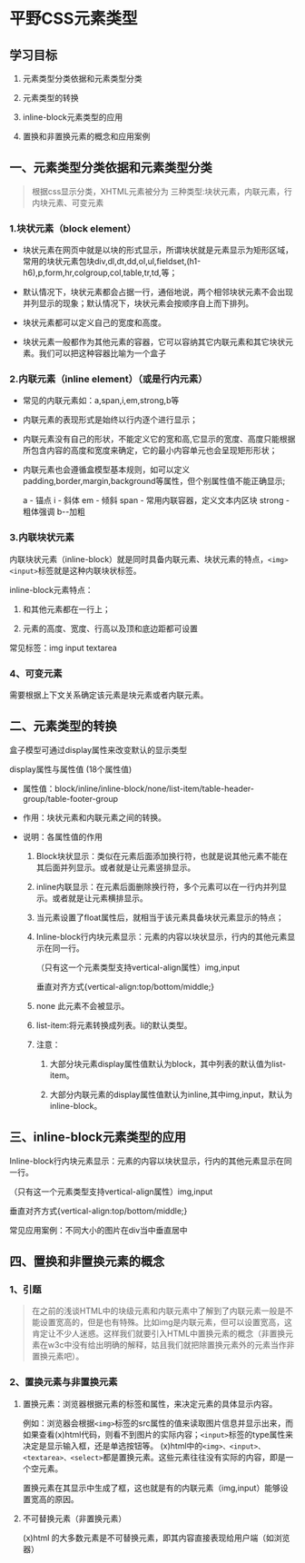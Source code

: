 # 平野CSS元素类型

## 学习目标

1. 元素类型分类依据和元素类型分类

2. 元素类型的转换

3. inline-block元素类型的应用

4. 置换和非置换元素的概念和应用案例

## 一、元素类型分类依据和元素类型分类

> 根据css显示分类，XHTML元素被分为 三种类型:块状元素，内联元素，行内块元素、可变元素

### 1.块状元素（block element）

- 块状元素在网页中就是以块的形式显示，所谓块状就是元素显示为矩形区域，常用的块状元素包块div,dl,dt,dd,ol,ul,fieldset,(h1-h6),p,form,hr,colgroup,col,table,tr,td,等；

- 默认情况下，块状元素都会占据一行，通俗地说，两个相邻块状元素不会出现并列显示的现象；默认情况下，块状元素会按顺序自上而下排列。

- 块状元素都可以定义自己的宽度和高度。

- 块状元素一般都作为其他元素的容器，它可以容纳其它内联元素和其它块状元素。我们可以把这种容器比喻为一个盒子

### 2.内联元素（inline element）（或是行内元素）

- 常见的内联元素如：a,span,i,em,strong,b等

- 内联元素的表现形式是始终以行内逐个进行显示；

- 内联元素没有自己的形状，不能定义它的宽和高,它显示的宽度、高度只能根据所包含内容的高度和宽度来确定，它的最小内容单元也会呈现矩形形状；

- 内联元素也会遵循盒模型基本规则，如可以定义padding,border,margin,background等属性，但个别属性值不能正确显示;

  a - 锚点    i - 斜体     em - 倾斜
  span - 常用内联容器，定义文本内区块
  strong - 粗体强调  b--加粗

### 3.内联块状元素

内联块状元素（inline-block）就是同时具备内联元素、块状元素的特点，`<img> <input>`标签就是这种内联块状标签。

inline-block元素特点：

1. 和其他元素都在一行上；

2. 元素的高度、宽度、行高以及顶和底边距都可设置

常见标签：img  input textarea

### 4、可变元素

需要根据上下文关系确定该元素是块元素或者内联元素。

## 二、元素类型的转换

盒子模型可通过display属性来改变默认的显示类型

display属性与属性值 (18个属性值)

- 属性值：block/inline/inline-block/none/list-item/table-header-group/table-footer-group

- 作用：块状元素和内联元素之间的转换。

- 说明：各属性值的作用
  
  1. Block块状显示：类似在元素后面添加换行符，也就是说其他元素不能在其后面并列显示。或者就是让元素竖排显示。

  2. inline内联显示：在元素后面删除换行符，多个元素可以在一行内并列显示。或者就是让元素横排显示。

  3. 当元素设置了float属性后，就相当于该元素具备块状元素显示的特点；

  4. Inline-block行内块元素显示：元素的内容以块状显示，行内的其他元素显示在同一行。

      （只有这一个元素类型支持vertical-align属性）img,input

      垂直对齐方式{vertical-align:top/bottom/middle;}

  5. none 此元素不会被显示。

  6. list-item:将元素转换成列表。li的默认类型。

  7. 注意：

      1. 大部分块元素display属性值默认为block，其中列表的默认值为list-item。

      2. 大部分内联元素的display属性值默认为inline,其中img,input，默认为inline-block。

## 三、inline-block元素类型的应用

Inline-block行内块元素显示：元素的内容以块状显示，行内的其他元素显示在同一行。

（只有这一个元素类型支持vertical-align属性）img,input

垂直对齐方式{vertical-align:top/bottom/middle;}

常见应用案例：不同大小的图片在div当中垂直居中

## 四、置换和非置换元素的概念

### 1、引题

> 在之前的浅谈HTML中的块级元素和内联元素中了解到了内联元素一般是不能设置宽高的，但是也有特殊。比如img是内联元素，但可以设置宽高，这肯定让不少人迷惑。这样我们就要引入HTML中置换元素的概念（非置换元素在w3c中没有给出明确的解释，姑且我们就把除置换元素外的元素当作非置换元素吧）。

### 2、置换元素与非置换元素

1. 置换元素：浏览器根据元素的标签和属性，来决定元素的具体显示内容。

    例如：浏览器会根据`<img>`标签的src属性的值来读取图片信息并显示出来，而如果查看(x)html代码，则看不到图片的实际内容；`<input>`标签的type属性来决定是显示输入框，还是单选按钮等。 (x)html中的`<img>、<input>、<textarea>、<select>`都是置换元素。这些元素往往没有实际的内容，即是一个空元素。

    置换元素在其显示中生成了框，这也就是有的内联元素（img,input）能够设置宽高的原因。

2. 不可替换元素（非置换元素）

    (x)html 的大多数元素是不可替换元素，即其内容直接表现给用户端（如浏览器）
